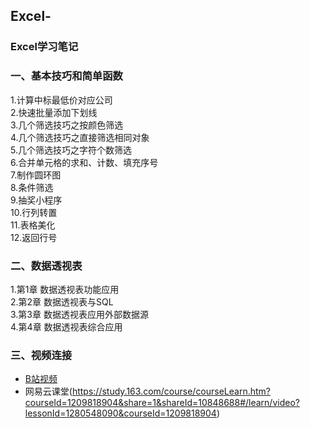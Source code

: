 ## Excel-
### Excel学习笔记  
### 一、基本技巧和简单函数  
1.计算中标最低价对应公司  
2.快速批量添加下划线  
3.几个筛选技巧之按颜色筛选  
4.几个筛选技巧之直接筛选相同对象  
5.几个筛选技巧之字符个数筛选  
6.合并单元格的求和、计数、填充序号  
7.制作圆环图  
8.条件筛选  
9.抽奖小程序  
10.行列转置  
11.表格美化  
12.返回行号  

### 二、数据透视表  
1.第1章 数据透视表功能应用  
2.第2章 数据透视表与SQL  
3.第3章 数据透视表应用外部数据源  
4.第4章 数据透视表综合应用  

### 三、视频连接
* [B站视频](https://www.bilibili.com/video/BV1FQ4y1M7Ma?p=1)   
* 网易云课堂(https://study.163.com/course/courseLearn.htm?courseId=1209818904&share=1&shareId=10848688#/learn/video?lessonId=1280548090&courseId=1209818904)  
